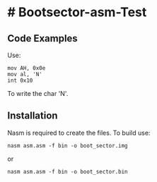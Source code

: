 # # Bootsector-asm-Test

## Code Examples

Use: 

	mov AH, 0x0e
	mov al, 'N'
	int 0x10
	
To write the char 'N'.

## Installation

Nasm is required to create the files.
To build use:

    nasm asm.asm -f bin -o boot_sector.img
or   

    nasm asm.asm -f bin -o boot_sector.bin
